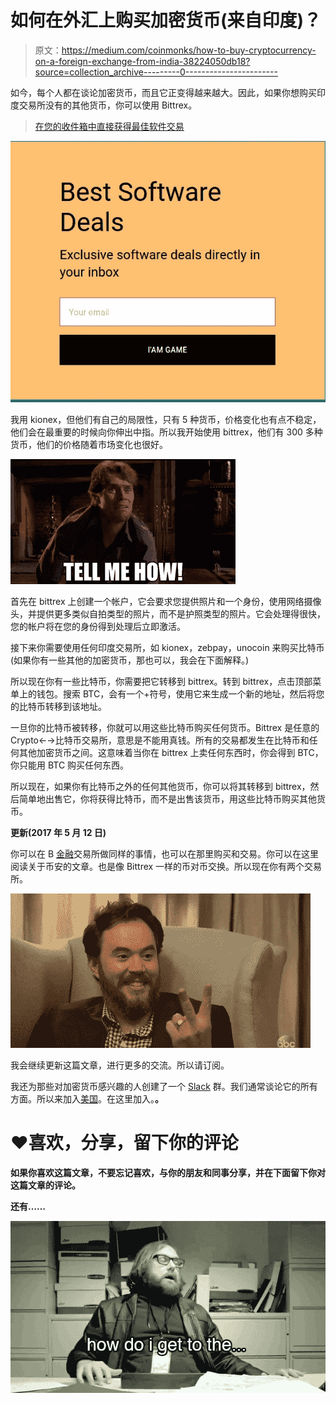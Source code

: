 # 如何在外汇上购买加密货币(来自印度)？

> 原文：<https://medium.com/coinmonks/how-to-buy-cryptocurrency-on-a-foreign-exchange-from-india-38224050db18?source=collection_archive---------0----------------------->

如今，每个人都在谈论加密货币，而且它正变得越来越大。因此，如果你想购买印度交易所没有的其他货币，你可以使用 Bittrex。

> [在您的收件箱中直接获得最佳软件交易](https://coincodecap.com/?utm_source=coinmonks)

[![](img/7c0b3dfdcbfea594cc0ae7d4f9bf6fcb.png)](https://coincodecap.com/?utm_source=coinmonks)

我用 kionex，但他们有自己的局限性，只有 5 种货币，价格变化也有点不稳定，他们会在最重要的时候向你伸出中指。所以我开始使用 bittrex，他们有 300 多种货币，他们的价格随着市场变化也很好。

![](img/37c67bc148efa55f6dd1321615a01f31.png)

首先在 bittrex 上创建一个帐户，它会要求您提供照片和一个身份，使用网络摄像头，并提供更多类似自拍类型的照片，而不是护照类型的照片。它会处理得很快，您的帐户将在您的身份得到处理后立即激活。

接下来你需要使用任何印度交易所，如 kionex，zebpay，unocoin 来购买比特币(如果你有一些其他的加密货币，那也可以，我会在下面解释。)

所以现在你有一些比特币，你需要把它转移到 bittrex。转到 bittrex，点击顶部菜单上的钱包。搜索 BTC，会有一个+符号，使用它来生成一个新的地址，然后将您的比特币转移到该地址。

一旦你的比特币被转移，你就可以用这些比特币购买任何货币。Bittrex 是任意的 Crypto←→比特币交易所，意思是不能用真钱。所有的交易都发生在比特币和任何其他加密货币之间。这意味着当你在 bittrex 上卖任何东西时，你会得到 BTC，你只能用 BTC 购买任何东西。

所以现在，如果你有比特币之外的任何其他货币，你可以将其转移到 bittrex，然后简单地出售它，你将获得比特币，而不是出售该货币，用这些比特币购买其他货币。

**更新(2017 年 5 月 12 日)**

你可以在 B [金融](http://(https://www.binance.com))交易所做同样的事情，也可以在那里购买和交易。你可以在这里阅读关于币安的文章。也是像 Bittrex 一样的币对币交换。所以现在你有两个交易所。

![](img/dfaba36de6f2d8a968a9f10d649e982c.png)

我会继续更新这篇文章，进行更多的交流。所以请订阅。

我还为那些对加密货币感兴趣的人创建了一个 [Slack](https://goo.gl/3Ex81z) 群。我们通常谈论它的所有方面。所以来加入[美国](https://join.slack.com/t/crypto-tradersglobal/shared_invite/enQtMjgxNzgyNjE3MDI2LWM0ZmQ4MzY2MGZlODM4MTc3ZjRlMTE1YzgwNWE4ZTY5NDM3MGExOThmNjBiOTI3YTE4ZDEwZTdhOTVkZmZkYWY)。在这里加入。[](https://goo.gl/3Ex81z)****。****

# **❤️喜欢，分享，留下你的评论**

**如果你喜欢这篇文章，不要忘记喜欢，与你的朋友和同事分享，并在下面留下你对这篇文章的评论。**

**还有……**

**![](img/1dcb5557592fcf69bc5df583fc2b7236.png)**